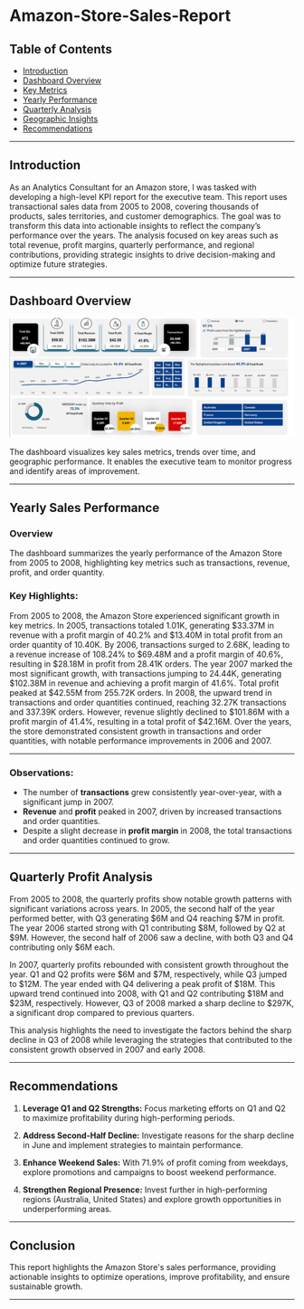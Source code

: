 # Amazon-Store-Sales-Report


## Table of Contents
- [Introduction](#introduction)
- [Dashboard Overview](#dashboard-overview)
- [Key Metrics](#key-metrics)
- [Yearly Performance](#yearly-performance)
- [Quarterly Analysis](#quarterly-analysis)
- [Geographic Insights](#geographic-insights)
- [Recommendations](#recommendations)

---

## Introduction
As an Analytics Consultant for an Amazon store, I was tasked with developing a high-level KPI report for the executive team. This report uses transactional sales data from 2005 to 2008, covering thousands of products, sales territories, and customer demographics. The goal was to transform this data into actionable insights to reflect the company’s performance over the years. The analysis focused on key areas such as total revenue, profit margins, quarterly performance, and regional contributions, providing strategic insights to drive decision-making and optimize future strategies.


---

## Dashboard Overview
![Dashboard](https://github.com/ilhemdjenane/Amazon-Store-Sales-Report/blob/main/Time%20Series%20Dahsboard.png)



The dashboard visualizes key sales metrics, trends over time, and geographic performance. It enables the executive team to monitor progress and identify areas of improvement.

---

## Yearly Sales Performance

### Overview
The dashboard summarizes the yearly performance of the Amazon Store from 2005 to 2008, highlighting key metrics such as transactions, revenue, profit, and order quantity. 

### Key Highlights:
From 2005 to 2008, the Amazon Store experienced significant growth in key metrics. In 2005, transactions totaled 1.01K, generating $33.37M in revenue with a profit margin of 40.2% and $13.40M in total profit from an order quantity of 10.40K. By 2006, transactions surged to 2.68K, leading to a revenue increase of 108.24% to $69.48M and a profit margin of 40.6%, resulting in $28.18M in profit from 28.41K orders. The year 2007 marked the most significant growth, with transactions jumping to 24.44K, generating $102.38M in revenue and achieving a profit margin of 41.6%. Total profit peaked at $42.55M from 255.72K orders. In 2008, the upward trend in transactions and order quantities continued, reaching 32.27K transactions and 337.39K orders. However, revenue slightly declined to $101.86M with a profit margin of 41.4%, resulting in a total profit of $42.16M. Over the years, the store demonstrated consistent growth in transactions and order quantities, with notable performance improvements in 2006 and 2007.

---

### Observations:
- The number of **transactions** grew consistently year-over-year, with a significant jump in 2007.
- **Revenue** and **profit** peaked in 2007, driven by increased transactions and order quantities.
- Despite a slight decrease in **profit margin** in 2008, the total transactions and order quantities continued to grow.

---

## Quarterly Profit Analysis

From 2005 to 2008, the quarterly profits show notable growth patterns with significant variations across years. In 2005, the second half of the year performed better, with Q3 generating $6M and Q4 reaching $7M in profit. The year 2006 started strong with Q1 contributing $8M, followed by Q2 at $9M. However, the second half of 2006 saw a decline, with both Q3 and Q4 contributing only $6M each.

In 2007, quarterly profits rebounded with consistent growth throughout the year. Q1 and Q2 profits were $6M and $7M, respectively, while Q3 jumped to $12M. The year ended with Q4 delivering a peak profit of $18M. This upward trend continued into 2008, with Q1 and Q2 contributing $18M and $23M, respectively. However, Q3 of 2008 marked a sharp decline to $297K, a significant drop compared to previous quarters.

This analysis highlights the need to investigate the factors behind the sharp decline in Q3 of 2008 while leveraging the strategies that contributed to the consistent growth observed in 2007 and early 2008.




---

## Recommendations
1. **Leverage Q1 and Q2 Strengths:**
   Focus marketing efforts on Q1 and Q2 to maximize profitability during high-performing periods.

2. **Address Second-Half Decline:**
   Investigate reasons for the sharp decline in June and implement strategies to maintain performance.

3. **Enhance Weekend Sales:**
   With 71.9% of profit coming from weekdays, explore promotions and campaigns to boost weekend performance.

4. **Strengthen Regional Presence:**
   Invest further in high-performing regions (Australia, United States) and explore growth opportunities in underperforming areas.

---

## Conclusion
This report highlights the Amazon Store's sales performance, providing actionable insights to optimize operations, improve profitability, and ensure sustainable growth.

---

